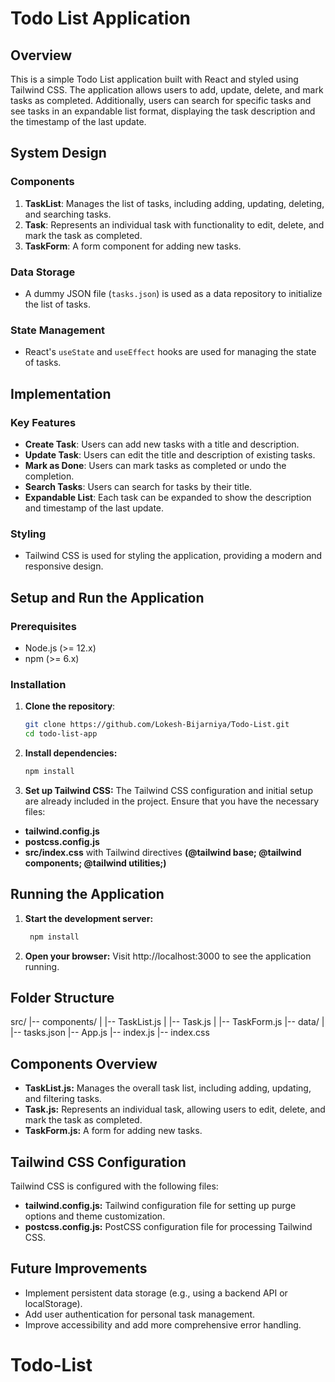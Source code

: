 # Todo List Application

## Overview

This is a simple Todo List application built with React and styled using Tailwind CSS. The application allows users to add, update, delete, and mark tasks as completed. Additionally, users can search for specific tasks and see tasks in an expandable list format, displaying the task description and the timestamp of the last update.

## System Design

### Components
1. **TaskList**: Manages the list of tasks, including adding, updating, deleting, and searching tasks.
2. **Task**: Represents an individual task with functionality to edit, delete, and mark the task as completed.
3. **TaskForm**: A form component for adding new tasks.

### Data Storage
- A dummy JSON file (`tasks.json`) is used as a data repository to initialize the list of tasks.

### State Management
- React's `useState` and `useEffect` hooks are used for managing the state of tasks.

## Implementation

### Key Features
- **Create Task**: Users can add new tasks with a title and description.
- **Update Task**: Users can edit the title and description of existing tasks.
- **Mark as Done**: Users can mark tasks as completed or undo the completion.
- **Search Tasks**: Users can search for tasks by their title.
- **Expandable List**: Each task can be expanded to show the description and timestamp of the last update.

### Styling
- Tailwind CSS is used for styling the application, providing a modern and responsive design.

## Setup and Run the Application

### Prerequisites
- Node.js (>= 12.x)
- npm (>= 6.x)

### Installation

1. **Clone the repository**:
   ```bash
   git clone https://github.com/Lokesh-Bijarniya/Todo-List.git
   cd todo-list-app

2. **Install dependencies:**
      ```bash
      npm install

3. **Set up Tailwind CSS:**
   The Tailwind CSS configuration and initial setup are already included in the project. Ensure that you have the necessary files:

- **tailwind.config.js**
- **postcss.config.js**
- **src/index.css** with Tailwind directives **(@tailwind base; @tailwind components; @tailwind utilities;)**

## Running the Application
1. **Start the development server:**
     ```bash
      npm install

2. **Open your browser:**
    Visit http://localhost:3000 to see the application running.


## Folder Structure
 src/
|-- components/
|   |-- TaskList.js
|   |-- Task.js
|   |-- TaskForm.js
|-- data/
|   |-- tasks.json
|-- App.js
|-- index.js
|-- index.css

## Components Overview
* **TaskList.js:** Manages the overall task list, including adding, updating, and filtering tasks.
* **Task.js:** Represents an individual task, allowing users to edit, delete, and mark the task as completed.
* **TaskForm.js:** A form for adding new tasks.


## Tailwind CSS Configuration
Tailwind CSS is configured with the following files:

* **tailwind.config.js:** Tailwind configuration file for setting up purge options and theme customization.
* **postcss.config.js:** PostCSS configuration file for processing Tailwind CSS.

## Future Improvements
* Implement persistent data storage (e.g., using a backend API or localStorage).
* Add user authentication for personal task management.
* Improve accessibility and add more comprehensive error handling.
# Todo-List
